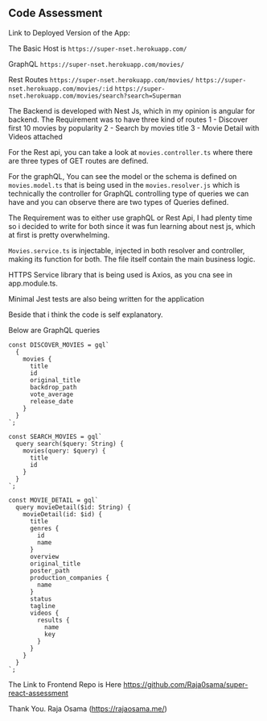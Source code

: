 ## Code Assessment

Link to Deployed Version of the App:

The Basic Host is
`https://super-nset.herokuapp.com/`

GraphQL
`https://super-nset.herokuapp.com/movies/`

Rest Routes
`https://super-nset.herokuapp.com/movies/`
`https://super-nset.herokuapp.com/movies/:id`
`https://super-nset.herokuapp.com/movies/search?search=Superman`

The Backend is developed with Nest Js, which in my opinion is angular for backend. The Requirement was to have three kind of routes
1 - Discover first 10 movies by popularity
2 - Search by movies title
3 - Movie Detail with Videos attached

For the Rest api, you can take a look at `movies.controller.ts` where there are three types of GET routes are defined.

For the graphQL, You can see the model or the schema is defined on `movies.model.ts` that is being used in the `movies.resolver.js` which is technically the controller for GraphQL controlling type of queries we can have and you can observe there are two types of Queries defined.

The Requirement was to either use graphQL or Rest Api, I had plenty time so i decided to write for both since it was fun learning about nest js, which at first is pretty overwhelming.

`Movies.service.ts` is injectable, injected in both resolver and controller, making its function for both. The file itself contain the main business logic.

HTTPS Service library that is being used is Axios, as you cna see in app.module.ts.

Minimal Jest tests are also being written for the application

Beside that i think the code is self explanatory.

Below are GraphQL queries

```
const DISCOVER_MOVIES = gql`
  {
    movies {
      title
      id
      original_title
      backdrop_path
      vote_average
      release_date
    }
  }
`;

const SEARCH_MOVIES = gql`
  query search($query: String) {
    movies(query: $query) {
      title
      id
    }
  }
`;

const MOVIE_DETAIL = gql`
  query movieDetail($id: String) {
    movieDetail(id: $id) {
      title
      genres {
        id
        name
      }
      overview
      original_title
      poster_path
      production_companies {
        name
      }
      status
      tagline
      videos {
        results {
          name
          key
        }
      }
    }
  }
`;
```

The Link to Frontend Repo is Here
https://github.com/Raja0sama/super-react-assessment

Thank You.
Raja Osama
(https://rajaosama.me/)
